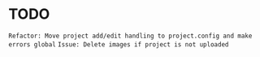 # TODO

`Refactor: Move project add/edit handling to project.config and make errors global`
`Issue: Delete images if project is not uploaded`
